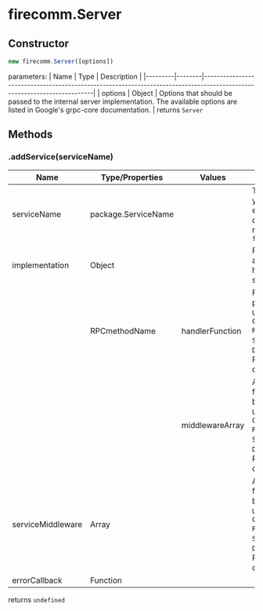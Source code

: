 # firecomm.Server

## Constructor
```javascript
new firecomm.Server([options])
```
parameters:
| Name    | Type   | Description                                                                                                             |
|---------|--------|-------------------------------------------------------------------------------------------------------------------------|
| options | Object | Options that should be passed to the internal server implementation. The available options are listed in Google's grpc-core documentation. |
returns `Server`
## Methods

### .addService(serviceName)
| Name              | Type/Properties     | Values          | Description                                                                                                                                                                     |
|-------------------|---------------------|-----------------|---------------------------------------------------------------------------------------------------------------------------------------------------------------------------------|
| serviceName       | package.ServiceName |                 | The serviceName you're adding will exist as a property on the `package` returned from `firecomm.build()`                                                                        |
| implementation    | Object              |                 | RPC methodNames as properties and handlers/middleware stacks as values.                                                                                                         |
|                   | RPCmethodName       | handlerFunction | Function to be passed `Server Unary`, `Server Client-Stream Response`, `Server Stream`, or `Server Duplex` based on RPC method definition in `proto`.                           |
|                   |                     | middlewareArray | Array of functions from index 0 up to be passed `Server Unary`, `Server Client-Stream Response`, `Server Stream`, or `Server Duplex` based on RPC method definition in `proto`. |
| serviceMiddleware | Array               |                 | Array of functions from index 0 up to be passed `Server Unary`, `Server Client-Stream Response`, `Server Stream`, or `Server Duplex` based on RPC method definition in `proto`. |
| errorCallback     | Function            |                 |                                                                                                                                                                                 |
returns `undefined`



